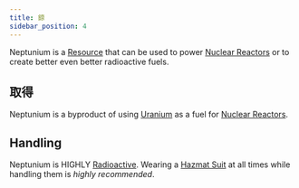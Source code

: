 ```yaml
---
title: 錼
sidebar_position: 4
---
```


Neptunium is a [Resource](/docs/Slimefun/Resources) that can be used to power [Nuclear Reactors](Electric-Machines#energy-generation) or to create better even better radioactive fuels.

## 取得

Neptunium is a byproduct of using [Uranium](Uranium) as a fuel for [Nuclear Reactors](Electric-Machines#energy-generation).

## Handling

Neptunium is HIGHLY [Radioactive](Radiation). Wearing a [Hazmat Suit](Armor#hazmat-suit) at all times while handling them is *highly recommended*.
